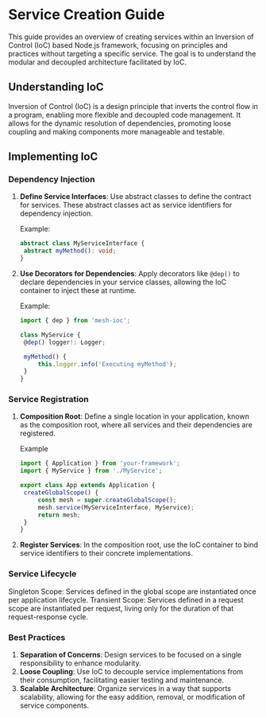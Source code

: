 # Service Creation Guide

This guide provides an overview of creating services within an Inversion of Control (IoC) based Node.js framework, focusing on principles and practices without targeting a specific service. The goal is to understand the modular and decoupled architecture facilitated by IoC.

## Understanding IoC

Inversion of Control (IoC) is a design principle that inverts the control flow in a program, enabling more flexible and decoupled code management. It allows for the dynamic resolution of dependencies, promoting loose coupling and making components more manageable and testable.

## Implementing IoC

### Dependency Injection

1. **Define Service Interfaces**: Use abstract classes to define the contract for services. These abstract classes act as service identifiers for dependency injection.

   Example:

   ```typescript
   abstract class MyServiceInterface {
   	abstract myMethod(): void;
   }
   ```

2. **Use Decorators for Dependencies**: Apply decorators like `@dep()` to declare dependencies in your service classes, allowing the IoC container to inject these at runtime.

   Example:

   ```typescript
   import { dep } from 'mesh-ioc';

   class MyService {
   	@dep() logger!: Logger;

   	myMethod() {
   		this.logger.info('Executing myMethod');
   	}
   }
   ```

### Service Registration

1. **Composition Root**: Define a single location in your application, known as the composition root, where all services and their dependencies are registered.

   Example

   ```typescript
   import { Application } from 'your-framework';
   import { MyService } from './MyService';

   export class App extends Application {
   	createGlobalScope() {
   		const mesh = super.createGlobalScope();
   		mesh.service(MyServiceInterface, MyService);
   		return mesh;
   	}
   }
   ```

2. **Register Services**: In the composition root, use the IoC container to bind service identifiers to their concrete implementations.

### Service Lifecycle

Singleton Scope: Services defined in the global scope are instantiated once per application lifecycle.
Transient Scope: Services defined in a request scope are instantiated per request, living only for the duration of that request-response cycle.

### Best Practices

1. **Separation of Concerns**: Design services to be focused on a single responsibility to enhance modularity.
2. **Loose Coupling**: Use IoC to decouple service implementations from their consumption, facilitating easier testing and maintenance.
3. **Scalable Architecture**: Organize services in a way that supports scalability, allowing for the easy addition, removal, or modification of service components.
